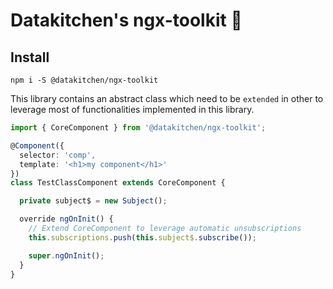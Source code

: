 # Datakitchen's ngx-toolkit :rocket:

## Install
`npm i -S @datakitchen/ngx-toolkit`

This library contains an abstract class which need to be `extended` in other to leverage most of functionalities implemented in this library.

```typescript
import { CoreComponent } from '@datakitchen/ngx-toolkit';

@Component({
  selector: 'comp',
  template: '<h1>my component</h1>'
})
class TestClassComponent extends CoreComponent {

  private subject$ = new Subject();

  override ngOnInit() {
    // Extend CoreComponent to leverage automatic unsubscriptions
    this.subscriptions.push(this.subject$.subscribe());

    super.ngOnInit();
  }
}
```
